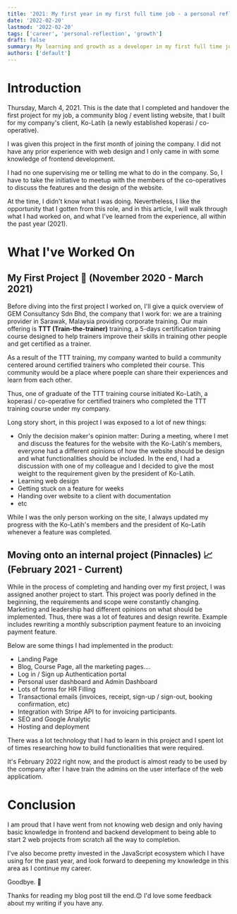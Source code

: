 ```yaml
---
title: '2021: My first year in my first full time job - a personal reflection'
date: '2022-02-20'
lastmod: '2022-02-20'
tags: ['career', 'personal-reflection', 'growth']
draft: false
summary: My learning and growth as a developer in my first full time job.
authors: ['default']
---
```


# Introduction

Thursday, March 4, 2021. This is the date that I completed and handover the first project for my job, a community blog / event listing website, that I built for my company's client, Ko-Latih (a newly established koperasi / co-operative).

I was given this project in the first month of joining the company. I did not have any prior experience with web design and I only came in with some knowledge of frontend development.

I had no one supervising me or telling me what to do in the company. So, I have to take the initiative to meetup with the members of the co-operatives to discuss the features and the design of the website.

At the time, I didn't know what I was doing. Nevertheless, I like the opportunity that I gotten from this role, and in this article, I will walk through what I had worked on, and what I've learned from the experience, all within the past year (2021).

# What I've Worked On

## My First Project 🐣 (November 2020 - March 2021)

Before diving into the first project I worked on, I'll give a quick overview of GEM Consultancy Sdn Bhd, the company that I work for: we are a training provider in Sarawak, Malaysia providing corporate training. Our main offering is **TTT (Train-the-trainer)** training, a 5-days certification training course designed to help trainers improve their skills in training other people and get certified as a trainer.

As a result of the TTT training, my company wanted to build a community centered around
certified trainers who completed their course. This community would be a place where poeple can share their experiences and learn from each other.

Thus, one of graduate of the TTT training course initiated Ko-Latih, a koperasi / co-operative for certified trainers who completed the TTT training course under my company.

Long story short, in this project I was exposed to a lot of new things:

- Only the decision maker's opinion matter: During a meeting, where I met and discuss the features for the website with the Ko-Latih's members, everyone had a different opinions of how the website should be design and what functionalities should be included. In the end, I had a discussion with one of my colleague and I decided to give the most weight to the requirement given by the president of Ko-Latih.
- Learning web design
- Getting stuck on a feature for weeks
- Handing over website to a client with documentation
- etc

While I was the only person working on the site, I always updated my progress with the Ko-Latih's members and the president of Ko-Latih whenever a feature was completed.

## Moving onto an internal project (Pinnacles) 📈 (February 2021 - Current)

While in the process of completing and handing over my first project, I was assigned another project to start. This project was poorly defined in the beginning, the requirements and scope were constantly changing. Marketing and leadership had different opinions on what should be implemented. Thus, there was a lot of features and design rewrite. Example includes rewriting a monthly subscription payment feature to an invoicing payment feature.

Below are some things I had implemented in the product:

- Landing Page
- Blog, Course Page, all the marketing pages....
- Log in / Sign up Authentication portal
- Personal user dashboard and Admin Dashboard
- Lots of forms for HR Filling
- Transactional emails (invoices, receipt, sign-up / sign-out, booking confirmation, etc)
- Integration with Stripe API to for invoicing participants.
- SEO and Google Analytic
- Hosting and deployment

There was a lot technology that I had to learn in this project and I spent lot of times researching how to build functionalities that were required.

It's February 2022 right now, and the product is almost ready to be used by the company after I have train the admins on the user interface of the web applicatiom.

# Conclusion

I am proud that I have went from not knowing web design and only having basic knowledge in frontend and backend development to being able to start 2 web projects from scratch all the way to completion.

I've also become pretty invested in the JavaScript ecosystem which I have using for the past year, and look forward to deepening my knowledge in this area as I continue my career.

Goodbye. 👋

Thanks for reading my blog post till the end.😊 I'd love some feedback about my writing if you have any.
